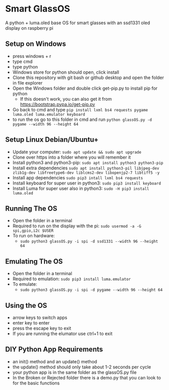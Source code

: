 # Smart GlassOS
A python + luma.oled base OS for smart glasses with an ssd1331 oled display on raspberry pi

## Setup on Windows
+ press windows + r
+ type cmd
+ type python
+ Windows store for python should open, click install
+ Clone this repository with git bash or github desktop and open the folder in file explorer
+ Open the Windows folder and double click get-pip.py to install pip for python
	+ If this doesn't work, you can also get it from https://bootstrap.pypa.io/get-pip.py
+ Go back to cmd and type ```pip install lxml bs4 requests pygame luma.oled luma.emulator keyboard```
+ to run the os go to this folder in cmd and run ```python glassOS.py -d pygame --width 96 --height 64```

## Setup Linux Debian/Ubuntu+
+ Update your computer: ```sudo apt update && sudo apt upgrade```
+ Clone over https into a folder where you will remember it
+ Install python3 and python3-pip: ```sudo apt install python3 python3-pip```
+ Install extra dependencies ```sudo apt install python3-pil libjpeg-dev zlib1g-dev libfreetype6-dev liblcms2-dev libopenjp2-7 libtiff5 -y```
+ Install app dependencies ```sudo pip3 intall lxml bs4 requests```
+ Install keyboard for super user in python3: ```sudo pip3 install keyboard```
+ Install Luma for super user also in python3: ```sudo -H pip3 install luma.oled```

## Running The OS
+ Open the folder in a terminal
+ Required to run on the display with the pi: ```sudo usermod -a -G spi,gpio,i2c $USER```
+ To run on hardware:
	+ ```sudo python3 glassOS.py -i spi -d ssd1331 --width 96 --height 64```

## Emulating The OS
+ Open the folder in a terminal
+ Required to emulation: ```sudo pip3 install luma.emulator```
+ To emulate:
	+ ```sudo python3 glassOS.py -i spi -d pygame --width 96 --height 64```

## Using the OS
+ arrow keys to switch apps
+ enter key to enter
+ press the escape key to exit
+ If you are running the elumator use ctrl+1 to exit

## DIY Python App Requirements
+ an init() method and an update() method
+ the update() method should only take about 1-2 seconds per cycle
+ your python app is in the same folder as the glassOS.py file
+ In the Broken or Rejected folder there is a demo.py that you can look to for the basic functions
